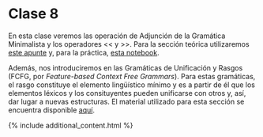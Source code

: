 # Clase 8

En esta clase veremos las operación de Adjunción de la Gramática Minimalista y los operadores << y >>.
Para la sección teórica utilizaremos [este apunte](./ho-minimalismo3.pdf) y, para la práctica, [esta notebook](./Clase-08-jupyter.md).

Además, nos introduciremos en las Gramáticas de Unificación y Rasgos (FCFG, por _Feature-based Context Free Grammars_). Para estas gramáticas, el rasgo constituye el elemento lingüístico mínimo y es a partir de él que los elementos léxicos y los consituyentes pueden unificarse con otros y, así, dar lugar a nuevas estructuras. El material utilizado para esta sección se encuentra disponible [aquí](./handout-fcfg.pdf).

{% include additional_content.html %}
